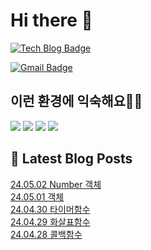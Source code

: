 # Hi there 👋

[![Tech Blog Badge](http://img.shields.io/badge/tistory-black?style=flat-square&logo=Tistory&link=https://codingpracticenote.tistory.com/)](https://codingpracticenote.tistory.com/)
	
[![Gmail Badge](https://img.shields.io/badge/Gmail-d14836?style=flat-square&logo=Gmail&logoColor=white&link=mailto:tkdrnr1215@gmail.com)](mailto:tkdrnr1215@gmail.com)

## 이런 환경에 익숙해요✍🏼

<img src="https://img.shields.io/badge/CSS3-1572B6?style=flat-square&logo=CSS3&logoColor=white"/> </t>
<img src="https://img.shields.io/badge/HTML5-E34F26?style=flat-square&logo=HTML5&logoColor=white"/> 
<img src="https://img.shields.io/badge/JavaScript-F7DF1E?style=flat-square&logo=JavaScript&logoColor=white"/>
<img src="https://img.shields.io/badge/TypeScript-3178C6?style=flat-square&logo=TypeScript&logoColor=white"/>

## 📕 Latest Blog Posts

<a href=https://codingpracticenote.tistory.com/197>24.05.02 Number 객체</a></br><a href=https://codingpracticenote.tistory.com/196>24.05.01 객체</a></br><a href=https://codingpracticenote.tistory.com/195>24.04.30 타이머함수</a></br><a href=https://codingpracticenote.tistory.com/194>24.04.29 화살표함수</a></br><a href=https://codingpracticenote.tistory.com/193>24.04.28 콜백함수</a></br>
